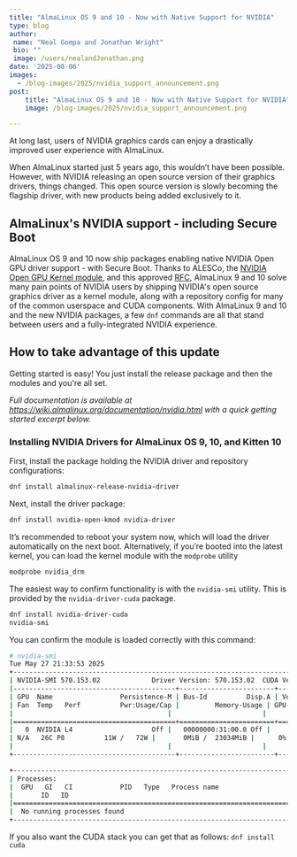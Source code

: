 ```yaml
---
title: "AlmaLinux OS 9 and 10 - Now with Native Support for NVIDIA"
type: blog
author: 
 name: "Neal Gompa and Jonathan Wright"
 bio: ""
 image: /users/nealandJonathan.png
date: '2025-08-06'
images:
  - /blog-images/2025/nvidia_support_announcement.png
post:
    title: "AlmaLinux OS 9 and 10 - Now with Native Support for NVIDIA"
    image: /blog-images/2025/nvidia_support_announcement.png

---
```


At long last, users of NVIDIA graphics cards can enjoy a drastically improved user experience with AlmaLinux.

When AlmaLinux started just 5 years ago, this wouldn’t have been possible. However, with NVIDIA releasing an open source version of their graphics drivers, things changed. This open source version is slowly becoming the flagship driver, with new products being added exclusively to it.

## AlmaLinux's NVIDIA support - including Secure Boot

AlmaLinux OS 9 and 10 now ship packages enabling native NVIDIA Open GPU driver support - with Secure Boot. Thanks to ALESCo, the [NVIDIA Open GPU Kernel module](https://github.com/NVIDIA/open-gpu-kernel-modules), and this approved [RFC](https://github.com/AlmaLinux/ALESCo/blob/master/rfcs/0004-build-and-ship-nvidia-drivers.md), AlmaLinux 9 and 10 solve many pain points of NVIDIA users by shipping NVIDIA's open source graphics driver as a kernel module, along with a repository config for many of the common userspace and CUDA components. With AlmaLinux 9 and 10 and the new NVIDIA packages, a few `dnf` commands are all that stand between users and a fully-integrated NVIDIA experience.

## How to take advantage of this update

Getting started is easy! You just install the release package and then the modules and you're all set.

_Full documentation is available at https://wiki.almalinux.org/documentation/nvidia.html with a quick getting started excerpt below._

### Installing NVIDIA Drivers for AlmaLinux OS 9, 10, and Kitten 10

First, install the package holding the NVIDIA driver and repository configurations:

```bash
dnf install almalinux-release-nvidia-driver
```

Next, install the driver package:
```bash
dnf install nvidia-open-kmod nvidia-driver
```

It’s recommended to reboot your system now, which will load the driver automatically on the next boot.  Alternatively, if you’re booted into the latest kernel, you can load the kernel module with the `modprobe` utility

```bash
modprobe nvidia_drm
```

The easiest way to confirm functionality is with the `nvidia-smi` utility.  This is provided by the `nvidia-driver-cuda` package.

```bash
dnf install nvidia-driver-cuda
nvidia-smi
```

You can confirm the module is loaded correctly with this command:

```bash
# nvidia-smi
Tue May 27 21:33:53 2025
+-----------------------------------------------------------------------------------------+
| NVIDIA-SMI 570.153.02         	Driver Version: 570.153.02 	CUDA Version: 12.8 	|
|-----------------------------------------+------------------------+----------------------+
| GPU  Name             	Persistence-M | Bus-Id      	Disp.A | Volatile Uncorr. ECC |
| Fan  Temp   Perf      	Pwr:Usage/Cap |       	Memory-Usage | GPU-Util  Compute M. |
|                                     	|                    	|           	MIG M. |
|=========================================+========================+======================|
|   0  NVIDIA L4                  	Off |   00000000:31:00.0 Off |                	0 |
| N/A   26C	P8         	11W /   72W |   	0MiB /  23034MiB |  	0%  	Default |
|                                     	|                    	|              	N/A |
+-----------------------------------------+------------------------+----------------------+

+-----------------------------------------------------------------------------------------+
| Processes:                                                                          	|
|  GPU   GI   CI          	PID   Type   Process name                    	GPU Memory |
|    	ID   ID                                                           	Usage  	|
|=========================================================================================|
|  No running processes found                                                         	|
+-----------------------------------------------------------------------------------------+
```

If you also want the CUDA stack you can get that as follows:
`dnf install cuda`
